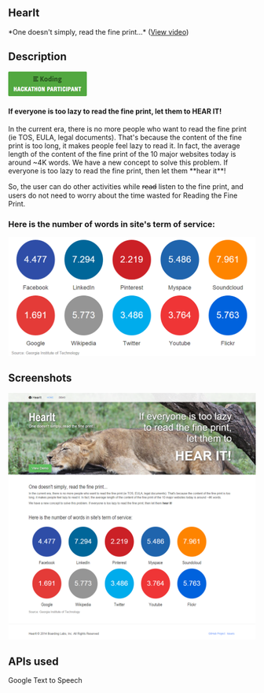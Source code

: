 <h2>HearIt</h2>
*One doesn't simply, read the fine print...* (<a href="https://www.youtube.com/watch?v=MZe_zPeAHJA" target="_blank">View video</a>)

Description
-----------

[![Koding Hackathon](/images/badge.png?raw=true "Koding Hackathon")](https://koding.com/Hackathon)
<h4>If everyone is too lazy to read the fine print, let them to HEAR IT!</h4>
In the current era, there is no more people who want to read the fine print (ie TOS, EULA, legal documents). That's because the content of the fine print is too long, it makes people feel lazy to read it. In fact, the average length of the content of the fine print of the 10 major websites today is around ~4K words. 
We have a new concept to solve this problem. If everyone is too lazy to read the fine print, then let them **hear it**! 

So, the user can do other activities while r̶e̶a̶d̶  listen to the fine print, and users do not need to worry about the time wasted for Reading the Fine Print.

### Here is the number of words in site's term of service:

![Source: Georgia Institute of Technology](/images/fact.png?raw=true "Source: Georgia Institute of Technology")

Screenshots
-----------

![HearIt](/images/ss1.png?raw=true "HearIt")

APIs used
---------

Google Text to Speech
